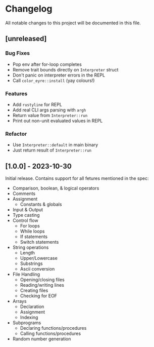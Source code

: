 # Changelog

All notable changes to this project will be documented in this file.

## [unreleased]

### Bug Fixes

- Pop env after for-loop completes
- Remove trait bounds directly on `Interpreter` struct
- Don't panic on interpreter errors in the REPL
- Call `color_eyre::install` (yay colours!)

### Features

- Add `rustyline` for REPL
- Add real CLI args parsing with `argh`
- Return value from `Interpreter::run`
- Print out non-unit evaluated values in REPL

### Refactor

- Use `Interpreter::default` in main binary
- Just return result of `Interpreter::run`

## [1.0.0] - 2023-10-30

Initial release. Contains support for all fetures mentioned in the spec:

- Comparison, boolean, & logical operators
- Comments
- Assignment
  - Constants & globals
- Input & Output
- Type casting
- Control flow
  - For loops
  - While loops
  - If statements
  - Switch statements
- String operations
  - Length
  - Upper/Lowercase
  - Substrings
  - Ascii conversion
- File Handling
  - Opening/closing files
  - Reading/writing lines
  - Creating files
  - Checking for EOF
- Arrays
  - Declaration
  - Assignment
  - Indexing
- Subprograms
  - Declaring functions/procedures
  - Calling functions/procedures
- Random number generation

<!-- generated by git-cliff -->
